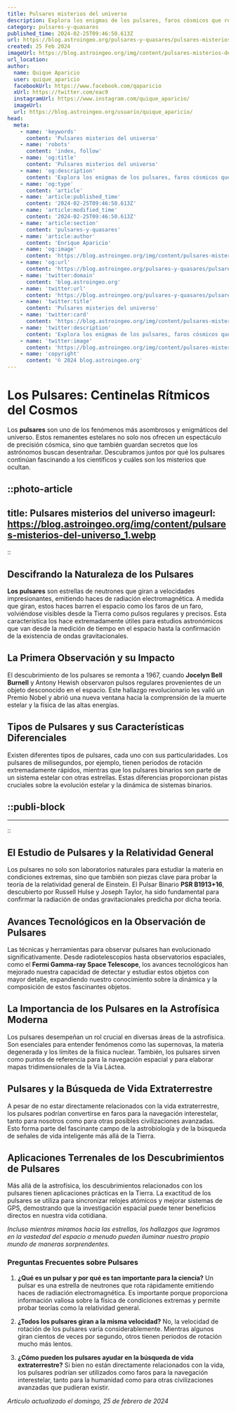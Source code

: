 ```yaml
---
title: Pulsares misterios del universo
description: Explora los enigmas de los pulsares, faros cósmicos que revelan secretos del cosmos y las leyes del universo en su danza estelar.
category: pulsares-y-quasares
published_time: 2024-02-25T09:46:50.613Z
url: https://blog.astroingeo.org/pulsares-y-quasares/pulsares-misterios-del-universo
created: 25 Feb 2024
imageUrl: https://blog.astroingeo.org/img/content/pulsares-misterios-del-universo_1.webp
url_location:
author:
  name: Quique Aparicio
  user: quique_aparicio
  facebookUrl: https://www.facebook.com/qaparicio
  xUrl: https://twitter.com/eac9
  instagramUrl: https://www.instagram.com/quique_aparicio/
  imageUrl: 
  url: https://blog.astroingeo.org/usuario/quique_aparicio/
head:
  meta:
    - name: 'keywords'
      content: 'Pulsares misterios del universo'
    - name: 'robots'
      content: 'index, follow'
    - name: 'og:title'
      content: 'Pulsares misterios del universo'
    - name: 'og:description'
      content: 'Explora los enigmas de los pulsares, faros cósmicos que revelan secretos del cosmos y las leyes del universo en su danza estelar.'
    - name: 'og:type'
      content: 'article'
    - name: 'article:published_time'
      content: '2024-02-25T09:46:50.613Z'
    - name: 'article:modified_time'
      content: '2024-02-25T09:46:50.613Z'
    - name: 'article:section'
      content: 'pulsares-y-quasares'
    - name: 'article:author'
      content: 'Enrique Aparicio'
    - name: 'og:image'
      content: 'https://blog.astroingeo.org/img/content/pulsares-misterios-del-universo_1.webp'
    - name: 'og:url'
      content: 'https://blog.astroingeo.org/pulsares-y-quasares/pulsares-misterios-del-universo'
    - name: 'twitter:domain'
      content: 'blog.astroingeo.org'
    - name: 'twitter:url'
      content: 'https://blog.astroingeo.org/pulsares-y-quasares/pulsares-misterios-del-universo'
    - name: 'twitter:title'
      content: 'Pulsares misterios del universo'
    - name: 'twitter:card'
      content: 'https://blog.astroingeo.org/img/content/pulsares-misterios-del-universo_1.webp'
    - name: 'twitter:description'
      content: 'Explora los enigmas de los pulsares, faros cósmicos que revelan secretos del cosmos y las leyes del universo en su danza estelar.'
    - name: 'twitter:image'
      content: 'https://blog.astroingeo.org/img/content/pulsares-misterios-del-universo_1.webp'
    - name: 'copyright'
      content: '© 2024 blog.astroingeo.org'
---
```

# Los Pulsares: Centinelas Rítmicos del Cosmos

Los **pulsares** son uno de los fenómenos más asombrosos y enigmáticos del universo. Estos remanentes estelares no solo nos ofrecen un espectáculo de precisión cósmica, sino que también guardan secretos que los astrónomos buscan desentrañar. Descubramos juntos por qué los pulsares continúan fascinando a los científicos y cuáles son los misterios que ocultan.


::photo-article
---
title: Pulsares misterios del universo
imageurl: https://blog.astroingeo.org/img/content/pulsares-misterios-del-universo_1.webp
---
::



## Descifrando la Naturaleza de los Pulsares

**Los pulsares** son estrellas de neutrones que giran a velocidades impresionantes, emitiendo haces de radiación electromagnética. A medida que giran, estos haces barren el espacio como los faros de un faro, volviéndose visibles desde la Tierra como pulsos regulares y precisos. Esta característica los hace extremadamente útiles para estudios astronómicos que van desde la medición de tiempo en el espacio hasta la confirmación de la existencia de ondas gravitacionales.

## La Primera Observación y su Impacto

El descubrimiento de los pulsares se remonta a 1967, cuando **Jocelyn Bell Burnell** y Antony Hewish observaron pulsos regulares provenientes de un objeto desconocido en el espacio. Este hallazgo revolucionario les valió un Premio Nobel y abrió una nueva ventana hacia la comprensión de la muerte estelar y la física de las altas energías.

## Tipos de Pulsares y sus Características Diferenciales

Existen diferentes tipos de pulsares, cada uno con sus particularidades. Los pulsares de milisegundos, por ejemplo, tienen periodos de rotación extremadamente rápidos, mientras que los pulsares binarios son parte de un sistema estelar con otras estrellas. Estas diferencias proporcionan pistas cruciales sobre la evolución estelar y la dinámica de sistemas binarios.


  ::publi-block
  ---
  ---
  ::
  
  

## El Estudio de Pulsares y la Relatividad General

Los pulsares no solo son laboratorios naturales para estudiar la materia en condiciones extremas, sino que también son piezas clave para probar la teoría de la relatividad general de Einstein. El Pulsar Binario **PSR B1913+16**, descubierto por Russell Hulse y Joseph Taylor, ha sido fundamental para confirmar la radiación de ondas gravitacionales predicha por dicha teoría.

## Avances Tecnológicos en la Observación de Pulsares

Las técnicas y herramientas para observar pulsares han evolucionado significativamente. Desde radiotelescopios hasta observatorios espaciales, como el **Fermi Gamma-ray Space Telescope**, los avances tecnológicos han mejorado nuestra capacidad de detectar y estudiar estos objetos con mayor detalle, expandiendo nuestro conocimiento sobre la dinámica y la composición de estos fascinantes objetos.

## La Importancia de los Pulsares en la Astrofísica Moderna

Los pulsares desempeñan un rol crucial en diversas áreas de la astrofísica. Son esenciales para entender fenómenos como las supernovas, la materia degenerada y los límites de la física nuclear. También, los pulsares sirven como puntos de referencia para la navegación espacial y para elaborar mapas tridimensionales de la Vía Láctea.

## Pulsares y la Búsqueda de Vida Extraterrestre

A pesar de no estar directamente relacionados con la vida extraterrestre, los pulsares podrían convertirse en faros para la navegación interestelar, tanto para nosotros como para otras posibles civilizaciones avanzadas. Esto forma parte del fascinante campo de la astrobiología y de la búsqueda de señales de vida inteligente más allá de la Tierra.

## Aplicaciones Terrenales de los Descubrimientos de Pulsares

Más allá de la astrofísica, los descubrimientos relacionados con los pulsares tienen aplicaciones prácticas en la Tierra. La exactitud de los pulsares se utiliza para sincronizar relojes atómicos y mejorar sistemas de GPS, demostrando que la investigación espacial puede tener beneficios directos en nuestra vida cotidiana.

*Incluso mientras miramos hacia las estrellas, los hallazgos que logramos en la vastedad del espacio a menudo pueden iluminar nuestro propio mundo de maneras sorprendentes.*

### Preguntas Frecuentes sobre Pulsares

1. **¿Qué es un pulsar y por qué es tan importante para la ciencia?**
   Un pulsar es una estrella de neutrones que rota rápidamente emitiendo haces de radiación electromagnética. Es importante porque proporciona información valiosa sobre la física de condiciones extremas y permite probar teorías como la relatividad general.

2. **¿Todos los pulsares giran a la misma velocidad?**
   No, la velocidad de rotación de los pulsares varía considerablemente. Mientras algunos giran cientos de veces por segundo, otros tienen periodos de rotación mucho más lentos.

3. **¿Cómo pueden los pulsares ayudar en la búsqueda de vida extraterrestre?**
   Si bien no están directamente relacionados con la vida, los pulsares podrían ser utilizados como faros para la navegación interestelar, tanto para la humanidad como para otras civilizaciones avanzadas que pudieran existir.

_Artículo actualizado el domingo, 25 de febrero de 2024_